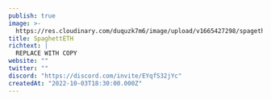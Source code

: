 ```yaml
---
publish: true
image: >-
  https://res.cloudinary.com/duquzk7m6/image/upload/v1665427298/spagetheth_bd2a0t.png
title: SpaghettETH
richtext: |
  REPLACE WITH COPY
website: ""
twitter: ""
discord: "https://discord.com/invite/EYqfS32jYc"
createdAt: "2022-10-03T18:30:00.000Z"
---
```

